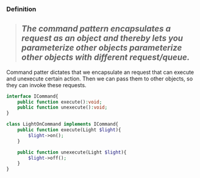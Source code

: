 ### Definition
> ## *The command pattern encapsulates a request as an object and thereby lets you parameterize other objects parameterize other objects with different request/queue.*

Command patter dictates that we encapsulate an request that can execute and unexecute certain action. Then we can pass them to other objects, so they can invoke these requests. 

```php
interface ICommand{
    public function execute():void;
    public function unexecute():void;
}

class LightOnCommand implements ICommand{
    public function execute(Light $light){
        $light->on();
    }

    public function unexecute(Light $light){
        $light->off();
    }
} 
```